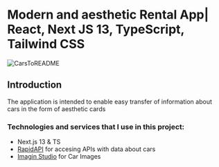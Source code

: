 # Modern and aesthetic Rental App| React, Next JS 13, TypeScript, Tailwind CSS

![CarsToREADME](https://github.com/franciszekkostka/cars/assets/118021999/39e2ef9c-231e-4460-9f7d-743cdd48e3d7)

## Introduction
The application is intended to enable easy transfer of information about cars in the form of aesthetic cards
 
### Technologies and services that I use in this project:
- Next.js 13 & TS
- [RapidAPI](https://rapidapi.com/hub) for accesing APIs with data about cars
- [Imagin Studio](https://www.imagin.studio/) for Car Images

